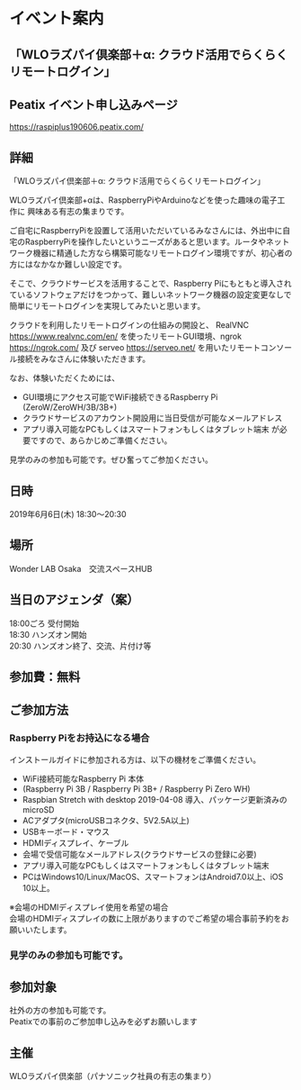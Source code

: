 # イベント案内
## 「WLOラズパイ倶楽部＋α: クラウド活用でらくらくリモートログイン」

## Peatix イベント申し込みページ
https://raspiplus190606.peatix.com/

## 詳細
「WLOラズパイ倶楽部＋α: クラウド活用でらくらくリモートログイン」

WLOラズパイ倶楽部+αは、RaspberryPiやArduinoなどを使った趣味の電子工作に 興味ある有志の集まりです。

ご自宅にRaspberryPiを設置して活用いただいているみなさんには、外出中に自宅のRaspberryPiを操作したいというニーズがあると思います。ルータやネットワーク機器に精通した方なら構築可能なリモートログイン環境ですが、初心者の方にはなかなか難しい設定です。

そこで、クラウドサービスを活用することで、Raspberry Piにもともと導入されているソフトウェアだけをつかって、難しいネットワーク機器の設定変更なしで簡単にリモートログインを実現してみたいと思います。

クラウドを利用したリモートログインの仕組みの開設と、
RealVNC https://www.realvnc.com/en/ を使ったリモートGUI環境、ngrok https://ngrok.com/ 及び serveo https://serveo.net/ を用いたリモートコンソール接続をみなさんに体験いただきます。

なお、体験いただくためには、
 * GUI環境にアクセス可能でWiFi接続できるRaspberry Pi (ZeroW/ZeroWH/3B/3B+)
 * クラウドサービスのアカウント開設用に当日受信が可能なメールアドレス
 * アプリ導入可能なPCもしくはスマートフォンもしくはタブレット端末
が必要ですので、あらかじめご準備ください。

見学のみの参加も可能です。ぜひ奮ってご参加ください。

## 日時
2019年6月6日(木) 18:30～20:30 <br>

## 場所
Wonder LAB Osaka　交流スペースHUB <br>

## 当日のアジェンダ（案）　<br>
18:00ごろ 受付開始<br>
18:30 ハンズオン開始<br>
20:30 ハンズオン終了、交流、片付け等<br>

## 参加費：無料

## ご参加方法
### Raspberry Piをお持込になる場合

インストールガイドに参加される方は、以下の機材をご準備ください。
 * WiFi接続可能なRaspberry Pi 本体
  * (Raspberry Pi 3B / Raspberry Pi 3B+ / Raspberry Pi Zero WH)
 * Raspbian Stretch with desktop 2019-04-08 導入、パッケージ更新済みのmicroSD
 * ACアダプタ(microUSBコネクタ、5V2.5A以上)
 * USBキーボード・マウス
 * HDMIディスプレイ、ケーブル
 * 会場で受信可能なメールアドレス(クラウドサービスの登録に必要)
 * アプリ導入可能なPCもしくはスマートフォンもしくはタブレット端末
  * PCはWindows10/Linux/MacOS、スマートフォンはAndroid7.0以上、iOS 10以上。

※会場のHDMIディスプレイ使用を希望の場合<br>
会場のHDMIディスプレイの数に上限がありますのでご希望の場合事前予約をお願いいたします。

### 見学のみの参加も可能です。

## 参加対象
社外の方の参加も可能です。 <br>
Peatixでの事前のご参加申し込みを必ずお願いします<br>

## 主催
WLOラズパイ倶楽部（パナソニック社員の有志の集まり）<br>
